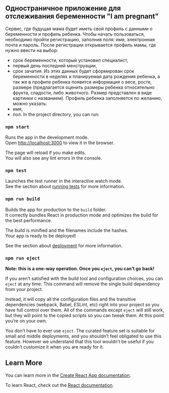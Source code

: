 ## Одностраничное приложение для отслеживания беременности "I am pregnant"
Сервис, где будущая мама будет иметь свой профиль с данными о беременности и профиль ребенка. 
Чтобы начать пользоваться, необходимо пройти регистрацию, заполнив поля: имя, электронная почта и пароль. 
После регистрации открывается профиль мамы, где нужно ввести на выбор:
- срок беременности, который установил специалист,
- первый день последней менструации,
- срок зачатия.
Из этих данных будет сформирован срок беременности в неделях и планируемая дата рождения ребенка, а так же в профиле ребенка появится информация о весе, росте, размере (предлагается оценить размеры ребенка относительно фрукта, сладости, либо животного. Размер представлен в виде картинки с названием).
Профиль ребенка заполняется по желанию, можно указать:
- имя,
- пол.
In the project directory, you can run:

### `npm start`

Runs the app in the development mode.\
Open [http://localhost:3000](http://localhost:3000) to view it in the browser.

The page will reload if you make edits.\
You will also see any lint errors in the console.

### `npm test`

Launches the test runner in the interactive watch mode.\
See the section about [running tests](https://facebook.github.io/create-react-app/docs/running-tests) for more information.

### `npm run build`

Builds the app for production to the `build` folder.\
It correctly bundles React in production mode and optimizes the build for the best performance.

The build is minified and the filenames include the hashes.\
Your app is ready to be deployed!

See the section about [deployment](https://facebook.github.io/create-react-app/docs/deployment) for more information.

### `npm run eject`

**Note: this is a one-way operation. Once you `eject`, you can’t go back!**

If you aren’t satisfied with the build tool and configuration choices, you can `eject` at any time. This command will remove the single build dependency from your project.

Instead, it will copy all the configuration files and the transitive dependencies (webpack, Babel, ESLint, etc) right into your project so you have full control over them. All of the commands except `eject` will still work, but they will point to the copied scripts so you can tweak them. At this point you’re on your own.

You don’t have to ever use `eject`. The curated feature set is suitable for small and middle deployments, and you shouldn’t feel obligated to use this feature. However we understand that this tool wouldn’t be useful if you couldn’t customize it when you are ready for it.

## Learn More

You can learn more in the [Create React App documentation](https://facebook.github.io/create-react-app/docs/getting-started).

To learn React, check out the [React documentation](https://reactjs.org/).

